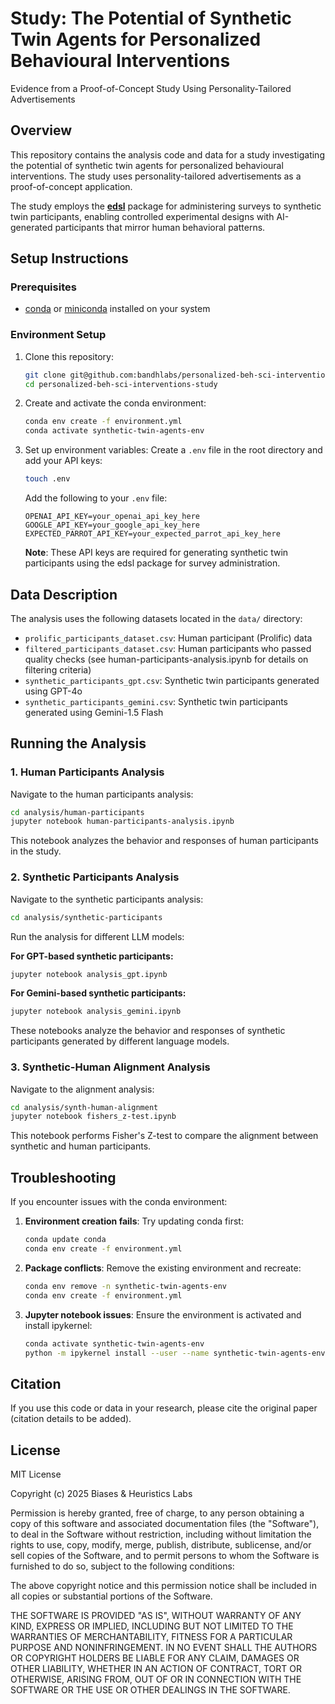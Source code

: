 # Study: The Potential of Synthetic Twin Agents for Personalized Behavioural Interventions

Evidence from a Proof-of-Concept Study Using Personality-Tailored Advertisements

## Overview

This repository contains the analysis code and data for a study investigating the potential of synthetic twin agents for personalized behavioural interventions. The study uses personality-tailored advertisements as a proof-of-concept application.

The study employs the **[edsl](https://github.com/expectedparrot/edsl)** package for administering surveys to synthetic twin participants, enabling controlled experimental designs with AI-generated participants that mirror human behavioral patterns.

## Setup Instructions

### Prerequisites

- [conda](https://docs.conda.io/en/latest/miniconda.html) or [miniconda](https://docs.conda.io/en/latest/miniconda.html) installed on your system

### Environment Setup

1. Clone this repository:
   ```bash
   git clone git@github.com:bandhlabs/personalized-beh-sci-interventions-study.git
   cd personalized-beh-sci-interventions-study
   ```

2. Create and activate the conda environment:
   ```bash
   conda env create -f environment.yml
   conda activate synthetic-twin-agents-env
   ```

3. Set up environment variables:
   Create a `.env` file in the root directory and add your API keys:
   ```bash
   touch .env
   ```
   
   Add the following to your `.env` file:
   ```
   OPENAI_API_KEY=your_openai_api_key_here
   GOOGLE_API_KEY=your_google_api_key_here
   EXPECTED_PARROT_API_KEY=your_expected_parrot_api_key_here
   ```
   
   **Note**: These API keys are required for generating synthetic twin participants using the edsl package for survey administration.

## Data Description

The analysis uses the following datasets located in the `data/` directory:

- `prolific_participants_dataset.csv`: Human participant (Prolific) data
- `filtered_participants_dataset.csv`: Human participants who passed quality checks (see human-participants-analysis.ipynb for details on filtering criteria)
- `synthetic_participants_gpt.csv`: Synthetic twin participants generated using GPT-4o
- `synthetic_participants_gemini.csv`: Synthetic twin participants generated using Gemini-1.5 Flash

## Running the Analysis

### 1. Human Participants Analysis

Navigate to the human participants analysis:
```bash
cd analysis/human-participants
jupyter notebook human-participants-analysis.ipynb
```

This notebook analyzes the behavior and responses of human participants in the study.

### 2. Synthetic Participants Analysis

Navigate to the synthetic participants analysis:
```bash
cd analysis/synthetic-participants
```

Run the analysis for different LLM models:

**For GPT-based synthetic participants:**
```bash
jupyter notebook analysis_gpt.ipynb
```

**For Gemini-based synthetic participants:**
```bash
jupyter notebook analysis_gemini.ipynb
```

These notebooks analyze the behavior and responses of synthetic participants generated by different language models.

### 3. Synthetic-Human Alignment Analysis

Navigate to the alignment analysis:
```bash
cd analysis/synth-human-alignment
jupyter notebook fishers_z-test.ipynb
```

This notebook performs Fisher's Z-test to compare the alignment between synthetic and human participants.

## Troubleshooting

If you encounter issues with the conda environment:

1. **Environment creation fails**: Try updating conda first:
   ```bash
   conda update conda
   conda env create -f environment.yml
   ```

2. **Package conflicts**: Remove the existing environment and recreate:
   ```bash
   conda env remove -n synthetic-twin-agents-env
   conda env create -f environment.yml
   ```

3. **Jupyter notebook issues**: Ensure the environment is activated and install ipykernel:
   ```bash
   conda activate synthetic-twin-agents-env
   python -m ipykernel install --user --name synthetic-twin-agents-env --display-name "Synthetic Twin Agents"
   ```

## Citation

If you use this code or data in your research, please cite the original paper (citation details to be added).

## License

MIT License

Copyright (c) 2025 Biases & Heuristics Labs

Permission is hereby granted, free of charge, to any person obtaining a copy
of this software and associated documentation files (the "Software"), to deal
in the Software without restriction, including without limitation the rights
to use, copy, modify, merge, publish, distribute, sublicense, and/or sell
copies of the Software, and to permit persons to whom the Software is
furnished to do so, subject to the following conditions:

The above copyright notice and this permission notice shall be included in all
copies or substantial portions of the Software.

THE SOFTWARE IS PROVIDED "AS IS", WITHOUT WARRANTY OF ANY KIND, EXPRESS OR
IMPLIED, INCLUDING BUT NOT LIMITED TO THE WARRANTIES OF MERCHANTABILITY,
FITNESS FOR A PARTICULAR PURPOSE AND NONINFRINGEMENT. IN NO EVENT SHALL THE
AUTHORS OR COPYRIGHT HOLDERS BE LIABLE FOR ANY CLAIM, DAMAGES OR OTHER
LIABILITY, WHETHER IN AN ACTION OF CONTRACT, TORT OR OTHERWISE, ARISING FROM,
OUT OF OR IN CONNECTION WITH THE SOFTWARE OR THE USE OR OTHER DEALINGS IN THE
SOFTWARE.